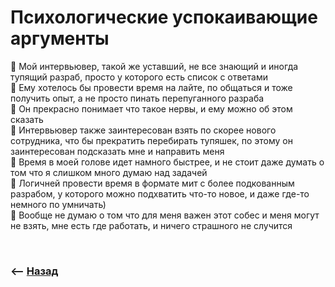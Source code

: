 # Психологические успокаивающие аргументы  

🎯 Мой интервьювер, такой же уставший, не все знающий и иногда тупящий разраб, просто у которого есть список с ответами      
🎯 Ему хотелось бы провести время на лайте, по общаться и тоже получить опыт, а не просто пинать перепуганного разраба      
🎯 Он прекрасно понимает что такое нервы, и ему можно об этом сказать      
🎯 Интервьювер также заинтересован взять по скорее нового сотрудника, что бы прекратить перебирать тупяшек, по этому он заинтересован подсказать мне и направить меня        
🎯 Время в моей голове идет намного быстрее, и не стоит даже думать о том что я слишком много думаю над задачей      
🎯 Логичней провести время в формате мит с более подкованным разрабом, у которого можно подхватить что-то новое, и даже где-то немного по умничать)      
🎯 Вообще не думаю о том что для меня важен этот собес и меня могут не взять, мне есть где работать, и ничего страшного не случится

<br>

### ⟵ **<a href="../../readme.md">Назад</a>**